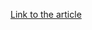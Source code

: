 [Link to the article](https://www.huntress.com/blog/make-your-microsoft-security-tools-come-to-life-with-huntress)
